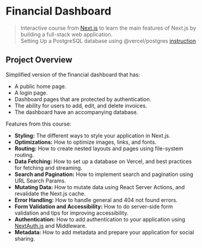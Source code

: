 # Financial Dashboard
>  Interactive course from [Next.js](https://nextjs.org/learn/) to learn the main features of Next.js by building a full-stack web application.\
> Setting Up a PostgreSQL database using @vercel/postgres [instruction](https://nextjs.org/learn/dashboard-app/setting-up-your-database)

## Project Overview

Simplified version of the financial dashboard that has:
* A public home page.
* A login page.
* Dashboard pages that are protected by authentication.
* The ability for users to add, edit, and delete invoices.
* The dashboard have an accompanying database.

Features from this course:
+ **Styling:** The different ways to style your application in Next.js.
+ **Optimizations:** How to optimize images, links, and fonts.
+ **Routing:** How to create nested layouts and pages using file-system routing.
+ **Data Fetching:** How to set up a database on Vercel, and best practices for fetching and streaming.
+ **Search and Pagination:** How to implement search and pagination using URL Search Params.
+ **Mutating Data:** How to mutate data using React Server Actions, and revalidate the Next.js cache.
+ **Error Handling:** How to handle general and 404 not found errors.
+ **Form Validation and Accessibility:** How to do server-side form validation and tips for improving accessibility.
+ **Authentication:** How to add authentication to your application using [NextAuth.js](https://next-auth.js.org/) and Middleware.
+ **Metadata:** How to add metadata and prepare your application for social sharing.















